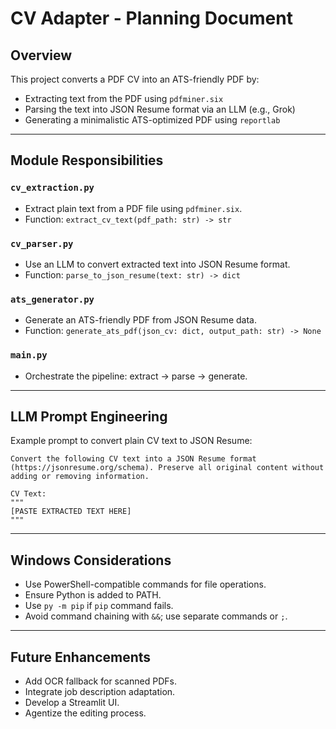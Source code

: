 # CV Adapter - Planning Document

## Overview
This project converts a PDF CV into an ATS-friendly PDF by:
- Extracting text from the PDF using `pdfminer.six`
- Parsing the text into JSON Resume format via an LLM (e.g., Grok)
- Generating a minimalistic ATS-optimized PDF using `reportlab`

---

## Module Responsibilities

### `cv_extraction.py`
- Extract plain text from a PDF file using `pdfminer.six`.
- Function: `extract_cv_text(pdf_path: str) -> str`

### `cv_parser.py`
- Use an LLM to convert extracted text into JSON Resume format.
- Function: `parse_to_json_resume(text: str) -> dict`

### `ats_generator.py`
- Generate an ATS-friendly PDF from JSON Resume data.
- Function: `generate_ats_pdf(json_cv: dict, output_path: str) -> None`

### `main.py`
- Orchestrate the pipeline: extract → parse → generate.

---

## LLM Prompt Engineering

Example prompt to convert plain CV text to JSON Resume:

```
Convert the following CV text into a JSON Resume format (https://jsonresume.org/schema). Preserve all original content without adding or removing information.

CV Text:
"""
[PASTE EXTRACTED TEXT HERE]
"""
```

---

## Windows Considerations
- Use PowerShell-compatible commands for file operations.
- Ensure Python is added to PATH.
- Use `py -m pip` if `pip` command fails.
- Avoid command chaining with `&&`; use separate commands or `;`.

---

## Future Enhancements
- Add OCR fallback for scanned PDFs.
- Integrate job description adaptation.
- Develop a Streamlit UI.
- Agentize the editing process.
